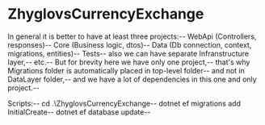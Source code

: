# ZhyglovsCurrencyExchange

In general it is better to have at least three projects:--
WebApi (Controllers, responses)--
Core (Business logic, dtos)--
Data (Db connection, context, migrations, entities)--
Tests--
also we can have separate Infranstructure layer,--
etc.--
But for brevity here we have only one project,--
that's why Migrations folder is automatically placed in top-level folder--
and not in DataLayer folder,--
and we have a lot of dependencies in this one and only project.--

Scripts:--
cd .\ZhyglovsCurrencyExchange--
dotnet ef migrations add InitialCreate--
dotnet ef database update--

